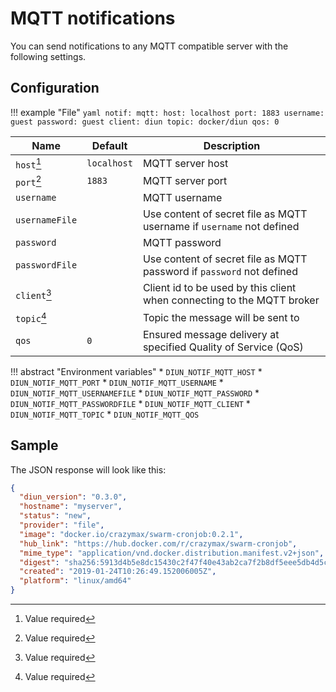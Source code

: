 # MQTT notifications

You can send notifications to any MQTT compatible server with the following settings.

## Configuration

!!! example "File"
    ```yaml
    notif:
      mqtt:
        host: localhost
        port: 1883
        username: guest
        password: guest
        client: diun
        topic: docker/diun
        qos: 0
    ```

| Name               | Default       | Description   |
|--------------------|---------------|---------------|
| `host`[^1]         | `localhost`   | MQTT server host |
| `port`[^1]         | `1883`        | MQTT server port |
| `username`         |               | MQTT username |
| `usernameFile`     |               | Use content of secret file as MQTT username if `username` not defined |
| `password`         |               | MQTT password |
| `passwordFile`     |               | Use content of secret file as MQTT password if `password` not defined |
| `client`[^1]       |               | Client id to be used by this client when connecting to the MQTT broker |
| `topic`[^1]        |               | Topic the message will be sent to |
| `qos`              | `0`           | Ensured message delivery at specified Quality of Service (QoS) |

!!! abstract "Environment variables"
    * `DIUN_NOTIF_MQTT_HOST`
    * `DIUN_NOTIF_MQTT_PORT`
    * `DIUN_NOTIF_MQTT_USERNAME`
    * `DIUN_NOTIF_MQTT_USERNAMEFILE`
    * `DIUN_NOTIF_MQTT_PASSWORD`
    * `DIUN_NOTIF_MQTT_PASSWORDFILE`
    * `DIUN_NOTIF_MQTT_CLIENT`
    * `DIUN_NOTIF_MQTT_TOPIC`
    * `DIUN_NOTIF_MQTT_QOS`

## Sample

The JSON response will look like this:

```json
{
  "diun_version": "0.3.0",
  "hostname": "myserver",
  "status": "new",
  "provider": "file",
  "image": "docker.io/crazymax/swarm-cronjob:0.2.1",
  "hub_link": "https://hub.docker.com/r/crazymax/swarm-cronjob",
  "mime_type": "application/vnd.docker.distribution.manifest.v2+json",
  "digest": "sha256:5913d4b5e8dc15430c2f47f40e43ab2ca7f2b8df5eee5db4d5c42311e08dfb79",
  "created": "2019-01-24T10:26:49.152006005Z",
  "platform": "linux/amd64"
}
```

[^1]: Value required

